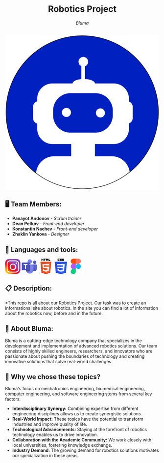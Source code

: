 <h1 align="center">Robotics Project</h1>
<h6 align="center">Bluma</h6>
<p align="center">
<img src="site/images/home page/logo.png" width="500px">
</p>


## 🖥 Team Members:
* **Panayot Andonov** - *Scrum trainer* 
* **Dean Petkov** - *Front-end developer* 
* **Konstantin Nachev** - *Front-end developer* 
* **Zhaklin Yankova** - *Designer* 


## 🚀 Languages and tools:
<p align="left"> 
       <img src="./readme/instagram.png" width="50px" height="50px"> 
      <img src="./readme/teams.png" width="50px" height="50px"> 
        <img src="./readme/html.png" width="50px" height="50px"> 
       <img src="./readme/css.png" width="40px" height="50px"> 
        <img src="./readme/figma.png" width="50px" height="50px"> 
       
## 📋 Description:
    

*This repo is all about our Robotics Project. Our task was to create an informational site
about robotics. In the site you can find a lot of information about the robotics now, before
and in the future.

## 🤖 About Bluma:

<p>Bluma is a cutting-edge technology company that specializes in the development and implementation of advanced robotics solutions. Our team consists of highly skilled engineers, researchers, and innovators who are passionate about pushing the boundaries of technology and creating innovative solutions that solve real-world challenges.</p>

     
## 🤔 Why we chose these topics?
 
<p>Bluma's focus on mechatronics engineering, biomedical engineering, computer engineering, and software engineering stems from several key factors:</p>

<ul>
  <li><strong>Interdisciplinary Synergy:</strong> Combining expertise from different engineering disciplines allows us to create synergistic solutions.</li>
  <li><strong>Real-World Impact:</strong> These topics have the potential to transform industries and improve quality of life.</li>
  <li><strong>Technological Advancements:</strong> Staying at the forefront of robotics technology enables us to drive innovation.</li>
  <li><strong>Collaboration with the Academic Community:</strong> We work closely with local universities, fostering knowledge exchange.</li>
  <li><strong>Industry Demand:</strong> The growing demand for robotics solutions motivates our specialization in these areas.</li>
</ul>
